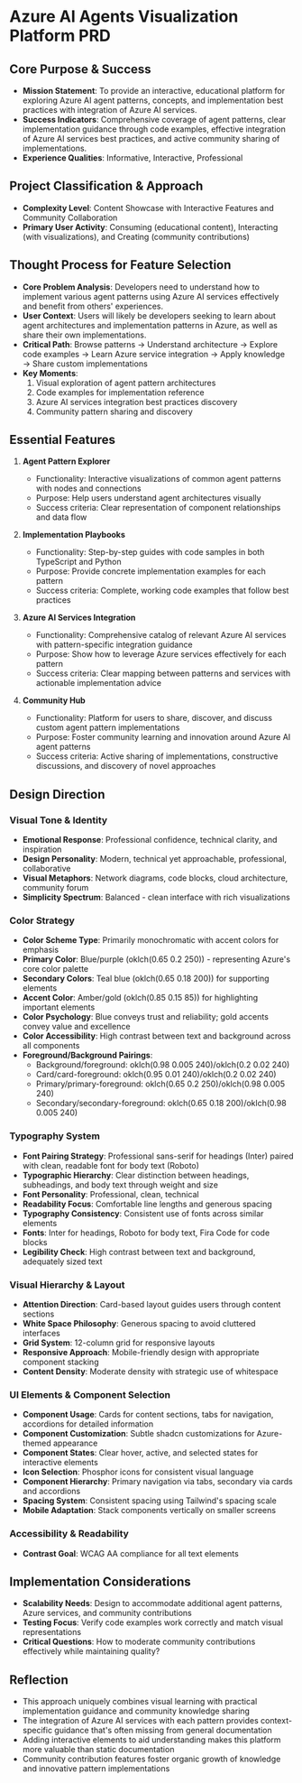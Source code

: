 # Azure AI Agents Visualization Platform PRD

## Core Purpose & Success
- **Mission Statement**: To provide an interactive, educational platform for exploring Azure AI agent patterns, concepts, and implementation best practices with integration of Azure AI services.
- **Success Indicators**: Comprehensive coverage of agent patterns, clear implementation guidance through code examples, effective integration of Azure AI services best practices, and active community sharing of implementations.
- **Experience Qualities**: Informative, Interactive, Professional

## Project Classification & Approach
- **Complexity Level**: Content Showcase with Interactive Features and Community Collaboration
- **Primary User Activity**: Consuming (educational content), Interacting (with visualizations), and Creating (community contributions)

## Thought Process for Feature Selection
- **Core Problem Analysis**: Developers need to understand how to implement various agent patterns using Azure AI services effectively and benefit from others' experiences.
- **User Context**: Users will likely be developers seeking to learn about agent architectures and implementation patterns in Azure, as well as share their own implementations.
- **Critical Path**: Browse patterns → Understand architecture → Explore code examples → Learn Azure service integration → Apply knowledge → Share custom implementations
- **Key Moments**:
  1. Visual exploration of agent pattern architectures
  2. Code examples for implementation reference
  3. Azure AI services integration best practices discovery
  4. Community pattern sharing and discovery

## Essential Features
1. **Agent Pattern Explorer**
   - Functionality: Interactive visualizations of common agent patterns with nodes and connections
   - Purpose: Help users understand agent architectures visually
   - Success criteria: Clear representation of component relationships and data flow

2. **Implementation Playbooks**
   - Functionality: Step-by-step guides with code samples in both TypeScript and Python
   - Purpose: Provide concrete implementation examples for each pattern
   - Success criteria: Complete, working code examples that follow best practices

3. **Azure AI Services Integration**
   - Functionality: Comprehensive catalog of relevant Azure AI services with pattern-specific integration guidance
   - Purpose: Show how to leverage Azure services effectively for each pattern
   - Success criteria: Clear mapping between patterns and services with actionable implementation advice

4. **Community Hub**
   - Functionality: Platform for users to share, discover, and discuss custom agent pattern implementations
   - Purpose: Foster community learning and innovation around Azure AI agent patterns
   - Success criteria: Active sharing of implementations, constructive discussions, and discovery of novel approaches

## Design Direction

### Visual Tone & Identity
- **Emotional Response**: Professional confidence, technical clarity, and inspiration
- **Design Personality**: Modern, technical yet approachable, professional, collaborative
- **Visual Metaphors**: Network diagrams, code blocks, cloud architecture, community forum
- **Simplicity Spectrum**: Balanced - clean interface with rich visualizations

### Color Strategy
- **Color Scheme Type**: Primarily monochromatic with accent colors for emphasis
- **Primary Color**: Blue/purple (oklch(0.65 0.2 250)) - representing Azure's core color palette
- **Secondary Colors**: Teal blue (oklch(0.65 0.18 200)) for supporting elements
- **Accent Color**: Amber/gold (oklch(0.85 0.15 85)) for highlighting important elements
- **Color Psychology**: Blue conveys trust and reliability; gold accents convey value and excellence
- **Color Accessibility**: High contrast between text and background across all components
- **Foreground/Background Pairings**: 
  - Background/foreground: oklch(0.98 0.005 240)/oklch(0.2 0.02 240)
  - Card/card-foreground: oklch(0.95 0.01 240)/oklch(0.2 0.02 240)
  - Primary/primary-foreground: oklch(0.65 0.2 250)/oklch(0.98 0.005 240)
  - Secondary/secondary-foreground: oklch(0.65 0.18 200)/oklch(0.98 0.005 240)

### Typography System
- **Font Pairing Strategy**: Professional sans-serif for headings (Inter) paired with clean, readable font for body text (Roboto)
- **Typographic Hierarchy**: Clear distinction between headings, subheadings, and body text through weight and size
- **Font Personality**: Professional, clean, technical
- **Readability Focus**: Comfortable line lengths and generous spacing
- **Typography Consistency**: Consistent use of fonts across similar elements
- **Fonts**: Inter for headings, Roboto for body text, Fira Code for code blocks
- **Legibility Check**: High contrast between text and background, adequately sized text

### Visual Hierarchy & Layout
- **Attention Direction**: Card-based layout guides users through content sections
- **White Space Philosophy**: Generous spacing to avoid cluttered interfaces
- **Grid System**: 12-column grid for responsive layouts
- **Responsive Approach**: Mobile-friendly design with appropriate component stacking
- **Content Density**: Moderate density with strategic use of whitespace

### UI Elements & Component Selection
- **Component Usage**: Cards for content sections, tabs for navigation, accordions for detailed information
- **Component Customization**: Subtle shadcn customizations for Azure-themed appearance
- **Component States**: Clear hover, active, and selected states for interactive elements
- **Icon Selection**: Phosphor icons for consistent visual language
- **Component Hierarchy**: Primary navigation via tabs, secondary via cards and accordions
- **Spacing System**: Consistent spacing using Tailwind's spacing scale
- **Mobile Adaptation**: Stack components vertically on smaller screens

### Accessibility & Readability
- **Contrast Goal**: WCAG AA compliance for all text elements

## Implementation Considerations
- **Scalability Needs**: Design to accommodate additional agent patterns, Azure services, and community contributions
- **Testing Focus**: Verify code examples work correctly and match visual representations
- **Critical Questions**: How to moderate community contributions effectively while maintaining quality?

## Reflection
- This approach uniquely combines visual learning with practical implementation guidance and community knowledge sharing
- The integration of Azure AI services with each pattern provides context-specific guidance that's often missing from general documentation
- Adding interactive elements to aid understanding makes this platform more valuable than static documentation
- Community contribution features foster organic growth of knowledge and innovative pattern implementations